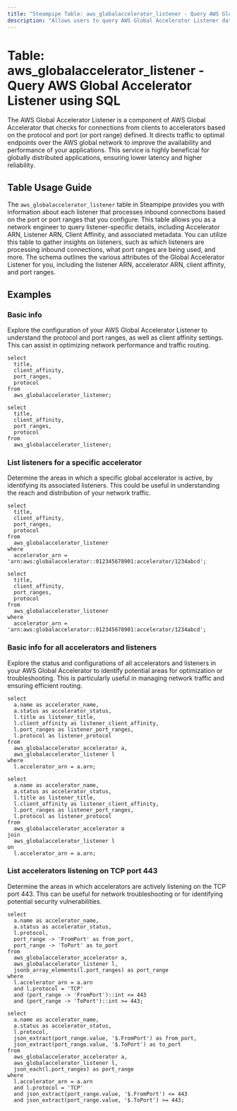 ```yaml
---
title: "Steampipe Table: aws_globalaccelerator_listener - Query AWS Global Accelerator Listener using SQL"
description: "Allows users to query AWS Global Accelerator Listener data, including details about each listener that processes inbound connections based on the port or port ranges that you configure."
---
```


# Table: aws_globalaccelerator_listener - Query AWS Global Accelerator Listener using SQL

The AWS Global Accelerator Listener is a component of AWS Global Accelerator that checks for connections from clients to accelerators based on the protocol and port (or port range) defined. It directs traffic to optimal endpoints over the AWS global network to improve the availability and performance of your applications. This service is highly beneficial for globally distributed applications, ensuring lower latency and higher reliability.

## Table Usage Guide

The `aws_globalaccelerator_listener` table in Steampipe provides you with information about each listener that processes inbound connections based on the port or port ranges that you configure. This table allows you as a network engineer to query listener-specific details, including Accelerator ARN, Listener ARN, Client Affinity, and associated metadata. You can utilize this table to gather insights on listeners, such as which listeners are processing inbound connections, what port ranges are being used, and more. The schema outlines the various attributes of the Global Accelerator Listener for you, including the listener ARN, accelerator ARN, client affinity, and port ranges.

## Examples

### Basic info
Explore the configuration of your AWS Global Accelerator Listener to understand the protocol and port ranges, as well as client affinity settings. This can assist in optimizing network performance and traffic routing.

```sql+postgres
select
  title,
  client_affinity,
  port_ranges,
  protocol
from
  aws_globalaccelerator_listener;
```

```sql+sqlite
select
  title,
  client_affinity,
  port_ranges,
  protocol
from
  aws_globalaccelerator_listener;
```

### List listeners for a specific accelerator
Determine the areas in which a specific global accelerator is active, by identifying its associated listeners. This could be useful in understanding the reach and distribution of your network traffic.

```sql+postgres
select
  title,
  client_affinity,
  port_ranges,
  protocol
from
  aws_globalaccelerator_listener
where
  accelerator_arn = 'arn:aws:globalaccelerator::012345678901:accelerator/1234abcd';
```

```sql+sqlite
select
  title,
  client_affinity,
  port_ranges,
  protocol
from
  aws_globalaccelerator_listener
where
  accelerator_arn = 'arn:aws:globalaccelerator::012345678901:accelerator/1234abcd';
```

### Basic info for all accelerators and listeners
Explore the status and configurations of all accelerators and listeners in your AWS Global Accelerator to identify potential areas for optimization or troubleshooting. This is particularly useful in managing network traffic and ensuring efficient routing.

```sql+postgres
select
  a.name as accelerator_name,
  a.status as accelerator_status,
  l.title as listener_title,
  l.client_affinity as listener_client_affinity,
  l.port_ranges as listener_port_ranges,
  l.protocol as listener_protocol
from
  aws_globalaccelerator_accelerator a,
  aws_globalaccelerator_listener l
where
  l.accelerator_arn = a.arn;
```

```sql+sqlite
select
  a.name as accelerator_name,
  a.status as accelerator_status,
  l.title as listener_title,
  l.client_affinity as listener_client_affinity,
  l.port_ranges as listener_port_ranges,
  l.protocol as listener_protocol
from
  aws_globalaccelerator_accelerator a
join
  aws_globalaccelerator_listener l
on
  l.accelerator_arn = a.arn;
```

### List accelerators listening on TCP port 443
Determine the areas in which accelerators are actively listening on the TCP port 443. This can be useful for network troubleshooting or for identifying potential security vulnerabilities.

```sql+postgres
select
  a.name as accelerator_name,
  a.status as accelerator_status,
  l.protocol,
  port_range -> 'FromPort' as from_port,
  port_range -> 'ToPort' as to_port
from
  aws_globalaccelerator_accelerator a,
  aws_globalaccelerator_listener l,
  jsonb_array_elements(l.port_ranges) as port_range
where
  l.accelerator_arn = a.arn
  and l.protocol = 'TCP'
  and (port_range -> 'FromPort')::int <= 443
  and (port_range -> 'ToPort')::int >= 443;
```

```sql+sqlite
select
  a.name as accelerator_name,
  a.status as accelerator_status,
  l.protocol,
  json_extract(port_range.value, '$.FromPort') as from_port,
  json_extract(port_range.value, '$.ToPort') as to_port
from
  aws_globalaccelerator_accelerator a,
  aws_globalaccelerator_listener l,
  json_each(l.port_ranges) as port_range
where
  l.accelerator_arn = a.arn
  and l.protocol = 'TCP'
  and json_extract(port_range.value, '$.FromPort') <= 443
  and json_extract(port_range.value, '$.ToPort') >= 443;
```